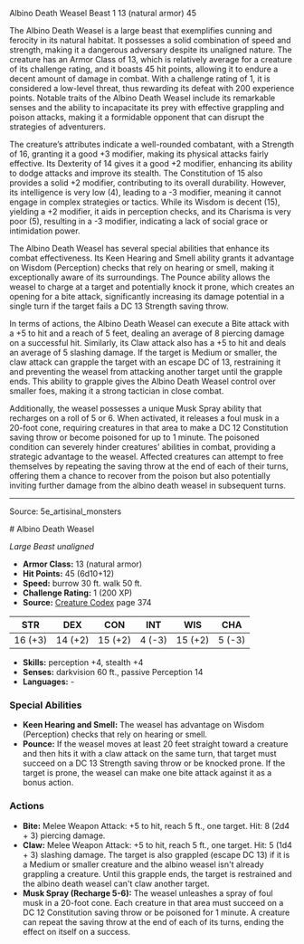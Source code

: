 <MonsterName/>Albino Death Weasel</MonsterName>
<CreatureType/>Beast</CreatureType>
<CR/>1</CR>
<AC/>13 (natural armor)</AC>
<HP/>45</HP>
<summary>The Albino Death Weasel is a large beast that exemplifies cunning and ferocity in its natural habitat. It possesses a solid combination of speed and strength, making it a dangerous adversary despite its unaligned nature. The creature has an Armor Class of 13, which is relatively average for a creature of its challenge rating, and it boasts 45 hit points, allowing it to endure a decent amount of damage in combat. With a challenge rating of 1, it is considered a low-level threat, thus rewarding its defeat with 200 experience points. Notable traits of the Albino Death Weasel include its remarkable senses and the ability to incapacitate its prey with effective grappling and poison attacks, making it a formidable opponent that can disrupt the strategies of adventurers.</summary>

<detail>

The creature’s attributes indicate a well-rounded combatant, with a Strength of 16, granting it a good +3 modifier, making its physical attacks fairly effective. Its Dexterity of 14 gives it a good +2 modifier, enhancing its ability to dodge attacks and improve its stealth. The Constitution of 15 also provides a solid +2 modifier, contributing to its overall durability. However, its intelligence is very low (4), leading to a -3 modifier, meaning it cannot engage in complex strategies or tactics. While its Wisdom is decent (15), yielding a +2 modifier, it aids in perception checks, and its Charisma is very poor (5), resulting in a -3 modifier, indicating a lack of social grace or intimidation power.

The Albino Death Weasel has several special abilities that enhance its combat effectiveness. Its Keen Hearing and Smell ability grants it advantage on Wisdom (Perception) checks that rely on hearing or smell, making it exceptionally aware of its surroundings. The Pounce ability allows the weasel to charge at a target and potentially knock it prone, which creates an opening for a bite attack, significantly increasing its damage potential in a single turn if the target fails a DC 13 Strength saving throw.

In terms of actions, the Albino Death Weasel can execute a Bite attack with a +5 to hit and a reach of 5 feet, dealing an average of 8 piercing damage on a successful hit. Similarly, its Claw attack also has a +5 to hit and deals an average of 5 slashing damage. If the target is Medium or smaller, the claw attack can grapple the target with an escape DC of 13, restraining it and preventing the weasel from attacking another target until the grapple ends. This ability to grapple gives the Albino Death Weasel control over smaller foes, making it a strong tactician in close combat.

Additionally, the weasel possesses a unique Musk Spray ability that recharges on a roll of 5 or 6. When activated, it releases a foul musk in a 20-foot cone, requiring creatures in that area to make a DC 12 Constitution saving throw or become poisoned for up to 1 minute. The poisoned condition can severely hinder creatures' abilities in combat, providing a strategic advantage to the weasel. Affected creatures can attempt to free themselves by repeating the saving throw at the end of each of their turns, offering them a chance to recover from the poison but also potentially inviting further damage from the albino death weasel in subsequent turns.</detail>



---

Source: 5e_artisinal_monsters

<statblock>
# Albino Death Weasel

*Large* *Beast* *unaligned*

- **Armor Class:** 13 (natural armor)
- **Hit Points:** 45 (6d10+12)
- **Speed:** burrow 30 ft. walk 50 ft.
- **Challenge Rating:** 1 (200 XP)
- **Source:** [Creature Codex](https://koboldpress.com/kpstore/product/creature-codex-for-5th-edition-dnd) page 374

| STR | DEX | CON | INT | WIS | CHA |
| --- | --- | --- | --- | --- | --- |
| 16 (+3) | 14 (+2) | 15 (+2) | 4 (-3) | 15 (+2) | 5 (-3) |

- **Skills:** perception +4, stealth +4
- **Senses:** darkvision 60 ft., passive Perception 14
- **Languages:** -

### Special Abilities

- **Keen Hearing and Smell:** The weasel has advantage on Wisdom (Perception) checks that rely on hearing or smell.
- **Pounce:** If the weasel moves at least 20 feet straight toward a creature and then hits it with a claw attack on the same turn, that target must succeed on a DC 13 Strength saving throw or be knocked prone. If the target is prone, the weasel can make one bite attack against it as a bonus action.

### Actions

- **Bite:** Melee Weapon Attack: +5 to hit, reach 5 ft., one target. Hit: 8 (2d4 + 3) piercing damage.
- **Claw:** Melee Weapon Attack: +5 to hit, reach 5 ft., one target. Hit: 5 (1d4 + 3) slashing damage. The target is also grappled (escape DC 13) if it is a Medium or smaller creature and the albino weasel isn't already grappling a creature. Until this grapple ends, the target is restrained and the albino death weasel can't claw another target.
- **Musk Spray (Recharge 5-6):** The weasel unleashes a spray of foul musk in a 20-foot cone. Each creature in that area must succeed on a DC 12 Constitution saving throw or be poisoned for 1 minute. A creature can repeat the saving throw at the end of each of its turns, ending the effect on itself on a success.


</statblock>


